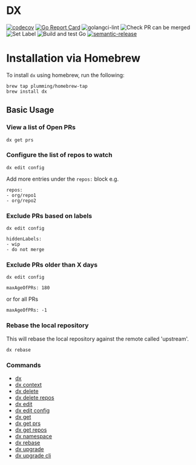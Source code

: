 # DX

[![codecov](https://codecov.io/gh/plumming/dx/branch/master/graph/badge.svg)](https://codecov.io/gh/plumming/dx)
[![Go Report Card](https://goreportcard.com/badge/github.com/plumming/dx)](https://goreportcard.com/report/github.com/plumming/dx)
![golangci-lint](https://github.com/plumming/dx/workflows/golangci-lint/badge.svg)
![Check PR can be merged](https://github.com/plumming/dx/workflows/Check%20PR%20can%20be%20merged/badge.svg)
![Set Label](https://github.com/plumming/dx/workflows/Set%20Label/badge.svg)
![Build and test Go](https://github.com/plumming/dx/workflows/Build%20and%20test%20Go/badge.svg)
[![semantic-release](https://img.shields.io/badge/%20%20%F0%9F%93%A6%F0%9F%9A%80-semantic--release-e10079.svg)](https://github.com/semantic-release/semantic-release)

# Installation via Homebrew

To install `dx` using homebrew, run the following:

```
brew tap plumming/homebrew-tap
brew install dx
```

## Basic Usage

### View a list of Open PRs

```
dx get prs
```

### Configure the list of repos to watch

```
dx edit config
```

Add more entries under the `repos:` block e.g.

```
repos:
- org/repo1
- org/repo2
```

### Exclude PRs based on labels

```
dx edit config
```

```
hiddenLabels:
- wip
- do not merge
```

### Exclude PRs older than X days

```
dx edit config
```

```
maxAgeOfPRs: 180
```

or for all PRs 

```
maxAgeOfPRs: -1
```

### Rebase the local repository

This will rebase the local repository against the remote called 'upstream'.

```
dx rebase
```


### Commands

- [dx](./docs/dx.md)
- [dx context](./docs/dx_context.md)
- [dx delete](./docs/dx_delete.md)
- [dx delete repos](./docs/dx_delete_repos.md)
- [dx edit](./docs/dx_edit.md)
- [dx edit config](./docs/dx_edit_config.md)
- [dx get](./docs/dx_get.md)
- [dx get prs](./docs/dx_get_prs.md)
- [dx get repos](./docs/dx_get_repos.md)
- [dx namespace](./docs/dx_namespace.md)
- [dx rebase](./docs/dx_rebase.md)
- [dx upgrade](./docs/dx_upgrade.md)
- [dx upgrade cli](./docs/dx_upgrade_cli.md)
